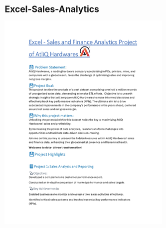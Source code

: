 # Excel-Sales-Analytics

![image alt](https://github.com/vishwasprakash56/Excel-Sales-Analytics/blob/main/Project.README.md.file%20(1)_page-0001.jpg)
